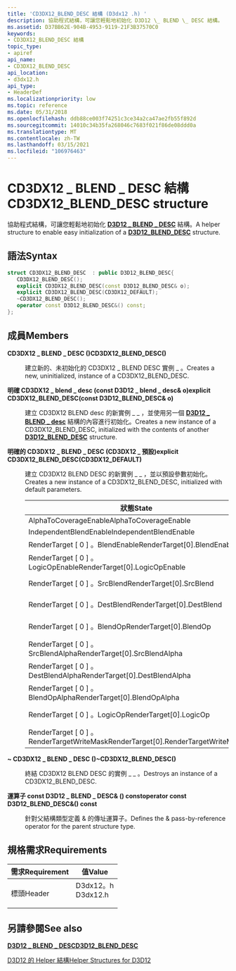 ```yaml
---
title: 'CD3DX12_BLEND_DESC 結構 (D3dx12 .h) '
description: 協助程式結構，可讓您輕鬆地初始化 D3D12 \_ BLEND \_ DESC 結構。
ms.assetid: D37BB62E-904B-4953-9119-21F3B37570C0
keywords:
- CD3DX12_BLEND_DESC 結構
topic_type:
- apiref
api_name:
- CD3DX12_BLEND_DESC
api_location:
- d3dx12.h
api_type:
- HeaderDef
ms.localizationpriority: low
ms.topic: reference
ms.date: 05/31/2018
ms.openlocfilehash: ddb88ce003f74251c3ce34a2ca47ae2fb55f892d
ms.sourcegitcommit: 14010c34b35fa268046c7683f021f86de08ddd0a
ms.translationtype: MT
ms.contentlocale: zh-TW
ms.lasthandoff: 03/15/2021
ms.locfileid: "106976463"
---
```

# <a name="cd3dx12_blend_desc-structure"></a><span data-ttu-id="d7071-104">CD3DX12 \_ BLEND \_ DESC 結構</span><span class="sxs-lookup"><span data-stu-id="d7071-104">CD3DX12\_BLEND\_DESC structure</span></span>

<span data-ttu-id="d7071-105">協助程式結構，可讓您輕鬆地初始化 [**D3D12 \_ BLEND \_ DESC**](/windows/desktop/api/d3d12/ns-d3d12-d3d12_blend_desc) 結構。</span><span class="sxs-lookup"><span data-stu-id="d7071-105">A helper structure to enable easy initialization of a [**D3D12\_BLEND\_DESC**](/windows/desktop/api/d3d12/ns-d3d12-d3d12_blend_desc) structure.</span></span>

## <a name="syntax"></a><span data-ttu-id="d7071-106">語法</span><span class="sxs-lookup"><span data-stu-id="d7071-106">Syntax</span></span>


```C++
struct CD3DX12_BLEND_DESC  : public D3D12_BLEND_DESC{
   CD3DX12_BLEND_DESC();
   explicit CD3DX12_BLEND_DESC(const D3D12_BLEND_DESC& o);
   explicit CD3DX12_BLEND_DESC(CD3DX12_DEFAULT);
   ~CD3DX12_BLEND_DESC();
   operator const D3D12_BLEND_DESC&() const;
};
```



## <a name="members"></a><span data-ttu-id="d7071-107">成員</span><span class="sxs-lookup"><span data-stu-id="d7071-107">Members</span></span>

<dl> <dt>

<span data-ttu-id="d7071-108">**CD3DX12 \_ BLEND \_ DESC ()**</span><span class="sxs-lookup"><span data-stu-id="d7071-108">**CD3DX12\_BLEND\_DESC()**</span></span>
</dt> <dd>

<span data-ttu-id="d7071-109">建立新的、未初始化的 CD3DX12 \_ BLEND DESC 實例 \_ 。</span><span class="sxs-lookup"><span data-stu-id="d7071-109">Creates a new, uninitialized, instance of a CD3DX12\_BLEND\_DESC.</span></span>

</dd> <dt>

<span data-ttu-id="d7071-110">**明確 CD3DX12 \_ blend \_ desc (const D3D12 \_ blend \_ desc& o)**</span><span class="sxs-lookup"><span data-stu-id="d7071-110">**explicit CD3DX12\_BLEND\_DESC(const D3D12\_BLEND\_DESC& o)**</span></span>
</dt> <dd>

<span data-ttu-id="d7071-111">建立 CD3DX12 BLEND desc 的新實例 \_ \_ ，並使用另一個 [**D3D12 \_ BLEND \_ desc**](/windows/desktop/api/d3d12/ns-d3d12-d3d12_blend_desc) 結構的內容進行初始化。</span><span class="sxs-lookup"><span data-stu-id="d7071-111">Creates a new instance of a CD3DX12\_BLEND\_DESC, initialized with the contents of another [**D3D12\_BLEND\_DESC**](/windows/desktop/api/d3d12/ns-d3d12-d3d12_blend_desc) structure.</span></span>

</dd> <dt>

<span data-ttu-id="d7071-112">**明確的 CD3DX12 \_ BLEND \_ DESC (CD3DX12 \_ 預設)**</span><span class="sxs-lookup"><span data-stu-id="d7071-112">**explicit CD3DX12\_BLEND\_DESC(CD3DX12\_DEFAULT)**</span></span>
</dt> <dd>

<span data-ttu-id="d7071-113">建立 CD3DX12 BLEND DESC 的新實例 \_ \_ ，並以預設參數初始化。</span><span class="sxs-lookup"><span data-stu-id="d7071-113">Creates a new instance of a CD3DX12\_BLEND\_DESC, initialized with default parameters.</span></span>



| <span data-ttu-id="d7071-114">狀態</span><span class="sxs-lookup"><span data-stu-id="d7071-114">State</span></span>                                   | <span data-ttu-id="d7071-115">預設值</span><span class="sxs-lookup"><span data-stu-id="d7071-115">Default Value</span></span>                    |
|-----------------------------------------|----------------------------------|
| <span data-ttu-id="d7071-116">AlphaToCoverageEnable</span><span class="sxs-lookup"><span data-stu-id="d7071-116">AlphaToCoverageEnable</span></span>                   | <span data-ttu-id="d7071-117">**FALSE**</span><span class="sxs-lookup"><span data-stu-id="d7071-117">**FALSE**</span></span>                        |
| <span data-ttu-id="d7071-118">IndependentBlendEnable</span><span class="sxs-lookup"><span data-stu-id="d7071-118">IndependentBlendEnable</span></span>                  | <span data-ttu-id="d7071-119">**FALSE**</span><span class="sxs-lookup"><span data-stu-id="d7071-119">**FALSE**</span></span>                        |
| <span data-ttu-id="d7071-120">RenderTarget \[ 0 \] 。BlendEnable</span><span class="sxs-lookup"><span data-stu-id="d7071-120">RenderTarget\[0\].BlendEnable</span></span>           | <span data-ttu-id="d7071-121">**FALSE**</span><span class="sxs-lookup"><span data-stu-id="d7071-121">**FALSE**</span></span>                        |
| <span data-ttu-id="d7071-122">RenderTarget \[ 0 \] 。LogicOpEnable</span><span class="sxs-lookup"><span data-stu-id="d7071-122">RenderTarget\[0\].LogicOpEnable</span></span>         | <span data-ttu-id="d7071-123">**FALSE**</span><span class="sxs-lookup"><span data-stu-id="d7071-123">**FALSE**</span></span>                        |
| <span data-ttu-id="d7071-124">RenderTarget \[ 0 \] 。SrcBlend</span><span class="sxs-lookup"><span data-stu-id="d7071-124">RenderTarget\[0\].SrcBlend</span></span>              | <span data-ttu-id="d7071-125">D3D12 \_ BLEND \_ 1</span><span class="sxs-lookup"><span data-stu-id="d7071-125">D3D12\_BLEND\_ONE</span></span>                |
| <span data-ttu-id="d7071-126">RenderTarget \[ 0 \] 。DestBlend</span><span class="sxs-lookup"><span data-stu-id="d7071-126">RenderTarget\[0\].DestBlend</span></span>             | <span data-ttu-id="d7071-127">D3D12 \_ BLEND \_ 零</span><span class="sxs-lookup"><span data-stu-id="d7071-127">D3D12\_BLEND\_ZERO</span></span>               |
| <span data-ttu-id="d7071-128">RenderTarget \[ 0 \] 。BlendOp</span><span class="sxs-lookup"><span data-stu-id="d7071-128">RenderTarget\[0\].BlendOp</span></span>               | <span data-ttu-id="d7071-129">D3D12 \_ BLEND \_ OP \_ 新增</span><span class="sxs-lookup"><span data-stu-id="d7071-129">D3D12\_BLEND\_OP\_ADD</span></span>            |
| <span data-ttu-id="d7071-130">RenderTarget \[ 0 \] 。SrcBlendAlpha</span><span class="sxs-lookup"><span data-stu-id="d7071-130">RenderTarget\[0\].SrcBlendAlpha</span></span>         | <span data-ttu-id="d7071-131">D3D12 \_ BLEND \_ 1</span><span class="sxs-lookup"><span data-stu-id="d7071-131">D3D12\_BLEND\_ONE</span></span>                |
| <span data-ttu-id="d7071-132">RenderTarget \[ 0 \] 。DestBlendAlpha</span><span class="sxs-lookup"><span data-stu-id="d7071-132">RenderTarget\[0\].DestBlendAlpha</span></span>        | <span data-ttu-id="d7071-133">D3D12 \_ BLEND \_ 零</span><span class="sxs-lookup"><span data-stu-id="d7071-133">D3D12\_BLEND\_ZERO</span></span>               |
| <span data-ttu-id="d7071-134">RenderTarget \[ 0 \] 。BlendOpAlpha</span><span class="sxs-lookup"><span data-stu-id="d7071-134">RenderTarget\[0\].BlendOpAlpha</span></span>          | <span data-ttu-id="d7071-135">D3D12 \_ BLEND \_ OP \_ 新增</span><span class="sxs-lookup"><span data-stu-id="d7071-135">D3D12\_BLEND\_OP\_ADD</span></span>            |
| <span data-ttu-id="d7071-136">RenderTarget \[ 0 \] 。LogicOp</span><span class="sxs-lookup"><span data-stu-id="d7071-136">RenderTarget\[0\].LogicOp</span></span>               | <span data-ttu-id="d7071-137">D3D12 \_ 邏輯 \_ OP \_ NOOP</span><span class="sxs-lookup"><span data-stu-id="d7071-137">D3D12\_LOGIC\_OP\_NOOP</span></span>           |
| <span data-ttu-id="d7071-138">RenderTarget \[ 0 \] 。RenderTargetWriteMask</span><span class="sxs-lookup"><span data-stu-id="d7071-138">RenderTarget\[0\].RenderTargetWriteMask</span></span> | <span data-ttu-id="d7071-139">D3D12 \_ 色彩 \_ 寫入 \_ \_ 全部啟用</span><span class="sxs-lookup"><span data-stu-id="d7071-139">D3D12\_COLOR\_WRITE\_ENABLE\_ALL</span></span> |



 

</dd> <dt>

<span data-ttu-id="d7071-140">**~ CD3DX12 \_ BLEND \_ DESC ()**</span><span class="sxs-lookup"><span data-stu-id="d7071-140">**~CD3DX12\_BLEND\_DESC()**</span></span>
</dt> <dd>

<span data-ttu-id="d7071-141">終結 CD3DX12 BLEND DESC 的實例 \_ \_ 。</span><span class="sxs-lookup"><span data-stu-id="d7071-141">Destroys an instance of a CD3DX12\_BLEND\_DESC.</span></span>

</dd> <dt>

<span data-ttu-id="d7071-142">**運算子 const D3D12 \_ BLEND \_ DESC& () const**</span><span class="sxs-lookup"><span data-stu-id="d7071-142">**operator const D3D12\_BLEND\_DESC&() const**</span></span>
</dt> <dd>

<span data-ttu-id="d7071-143">針對父結構類型定義 & 的傳址運算子。</span><span class="sxs-lookup"><span data-stu-id="d7071-143">Defines the & pass-by-reference operator for the parent structure type.</span></span>

</dd> </dl>

## <a name="requirements"></a><span data-ttu-id="d7071-144">規格需求</span><span class="sxs-lookup"><span data-stu-id="d7071-144">Requirements</span></span>



| <span data-ttu-id="d7071-145">需求</span><span class="sxs-lookup"><span data-stu-id="d7071-145">Requirement</span></span> | <span data-ttu-id="d7071-146">值</span><span class="sxs-lookup"><span data-stu-id="d7071-146">Value</span></span> |
|-------------------|-------------------------------------------------------------------------------------|
| <span data-ttu-id="d7071-147">標頭</span><span class="sxs-lookup"><span data-stu-id="d7071-147">Header</span></span><br/> | <dl> <span data-ttu-id="d7071-148"><dt>D3dx12。h</dt></span><span class="sxs-lookup"><span data-stu-id="d7071-148"><dt>D3dx12.h</dt></span></span> </dl> |



## <a name="see-also"></a><span data-ttu-id="d7071-149">另請參閱</span><span class="sxs-lookup"><span data-stu-id="d7071-149">See also</span></span>

<dl> <dt>

[<span data-ttu-id="d7071-150">**D3D12 \_ BLEND \_ DESC**</span><span class="sxs-lookup"><span data-stu-id="d7071-150">**D3D12\_BLEND\_DESC**</span></span>](/windows/desktop/api/d3d12/ns-d3d12-d3d12_blend_desc)
</dt> <dt>

[<span data-ttu-id="d7071-151">D3D12 的 Helper 結構</span><span class="sxs-lookup"><span data-stu-id="d7071-151">Helper Structures for D3D12</span></span>](helper-structures-for-d3d12.md)
</dt> </dl>

 

 





